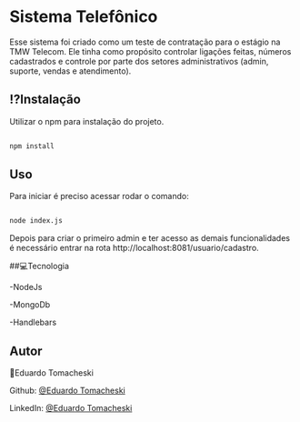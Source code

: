 # Sistema Telefônico 

  

Esse sistema foi criado como um teste de contratação para o estágio na TMW Telecom. Ele tinha como propósito controlar ligações feitas, números cadastrados e controle por parte dos setores administrativos (admin, suporte, vendas e atendimento).  

  

## ⁉️Instalação 

  

Utilizar o npm para instalação do projeto. 

```bash 

npm install 

``` 

  

## Uso 

  

Para iniciar é preciso acessar rodar o comando: 

```bash 

node index.js 

``` 

Depois para criar o primeiro admin e ter acesso as demais funcionalidades é necessário entrar na rota http://localhost:8081/usuario/cadastro. 

  

##💻Tecnologia

  

-NodeJs 

-MongoDb 

-Handlebars  


## Autor
👤Eduardo Tomacheski


Github: [@Eduardo Tomacheski](https://github.com/ETomacheski) 


LinkedIn: [@Eduardo Tomacheski](https://www.linkedin.com/in/eduardo-tomacheski-a86b1617a/) 
